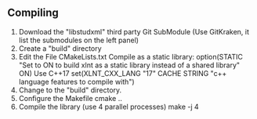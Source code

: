 ## Compiling
1) Download the "libstudxml" third party Git SubModule (Use GitKraken, it list the submodules on the left panel)
2) Create a "build" directory
3) Edit the File CMakeLists.txt
Compile as a static library:
option(STATIC "Set to ON to build xlnt as a static library instead of a shared library" ON)
Use C++17
set(XLNT_CXX_LANG "17" CACHE STRING "c++ language features to compile with")
4) Change to the "build" directory.
5) Configure the Makefile
cmake ..
6) Compile the library (use 4 parallel processes)
make -j 4

